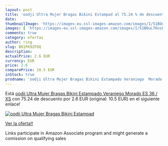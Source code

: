 ```yaml
---
layout: post
title: 'oodji Ultra Mujer Bragas Bikini Estampad al 75.24 % de descuento'
date: 
thumbnailImage: 'https://images-eu.ssl-images-amazon.com/images/I/51BOuL7KnzL._SL200_.jpg'
images: [ 'https://images-eu.ssl-images-amazon.com/images/I/51BOuL7KnzL._SL200_.jpg' ]
comments: true
category: ofertas
author: ring
slug: B01FK9ZFOQ
description:
actualPrice: 2.6 EUR
currency: EUR
price: 2.6
comparePrice: 10.5 EUR
inStock: true
prodname: 'oodji Ultra Mujer Bragas Bikini Estampado Veraniego  Morado  ES 36 / XS'
---
```


Está [oodji Ultra Mujer Bragas Bikini Estampado Veraniego  Morado  ES 36 / XS](https://www.amazon.es/dp/B01FK9ZFOQ/?tag=tolees-21) con 75.24 de descuento por 2.6 EUR (original: 10.5 EUR) en el siguiente enlace!

[![oodji Ultra Mujer Bragas Bikini Estampad](https://images-eu.ssl-images-amazon.com/images/I/51BOuL7KnzL._SL200_.jpg)](https://www.amazon.es/dp/B01FK9ZFOQ/?tag=tolees-21)

[Ver la oferta!!](https://www.amazon.es/dp/B01FK9ZFOQ/?tag=tolees-21)

Links participate in Amazon Associate program and might generate a comission on qualifying sales


